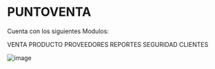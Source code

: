 # PUNTOVENTA

Cuenta con los siguientes Modulos:

VENTA
PRODUCTO
PROVEEDORES
REPORTES
SEGURIDAD
CLIENTES


![image](https://user-images.githubusercontent.com/60913160/227383995-93136fb0-1fac-4973-8316-393ebe092e7e.png)
